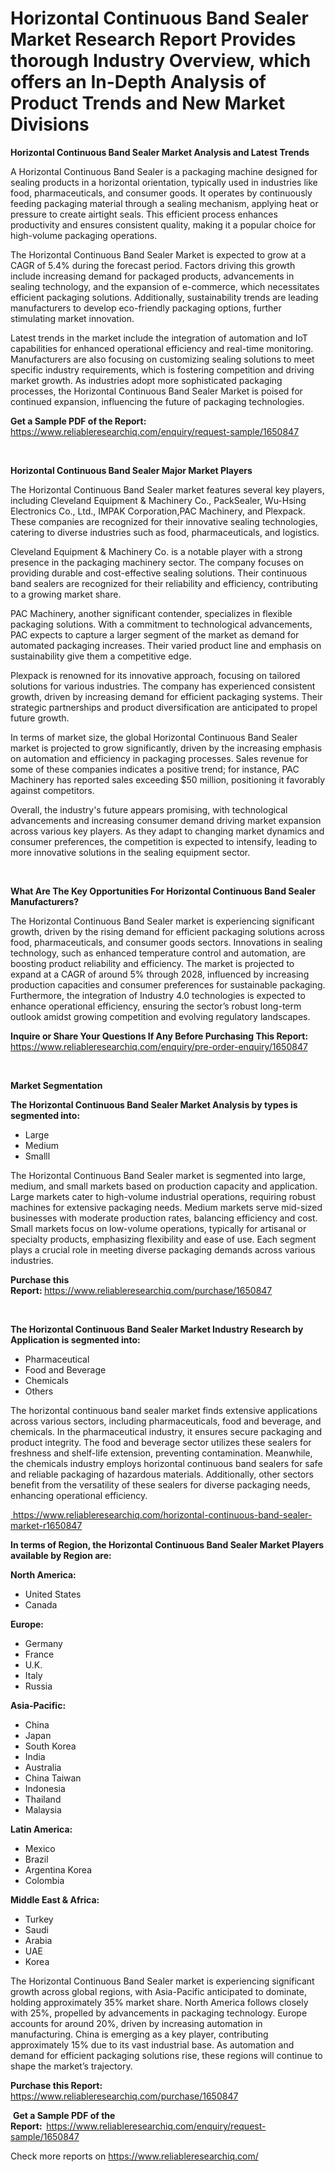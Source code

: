 <p><h1>Horizontal Continuous Band Sealer Market Research Report Provides thorough Industry Overview, which offers an In-Depth Analysis of Product Trends and New Market Divisions</h1></p><p><strong>Horizontal Continuous Band Sealer Market Analysis and Latest Trends</strong></p>
<p><p>A Horizontal Continuous Band Sealer is a packaging machine designed for sealing products in a horizontal orientation, typically used in industries like food, pharmaceuticals, and consumer goods. It operates by continuously feeding packaging material through a sealing mechanism, applying heat or pressure to create airtight seals. This efficient process enhances productivity and ensures consistent quality, making it a popular choice for high-volume packaging operations.</p><p>The Horizontal Continuous Band Sealer Market is expected to grow at a CAGR of 5.4% during the forecast period. Factors driving this growth include increasing demand for packaged products, advancements in sealing technology, and the expansion of e-commerce, which necessitates efficient packaging solutions. Additionally, sustainability trends are leading manufacturers to develop eco-friendly packaging options, further stimulating market innovation.</p><p>Latest trends in the market include the integration of automation and IoT capabilities for enhanced operational efficiency and real-time monitoring. Manufacturers are also focusing on customizing sealing solutions to meet specific industry requirements, which is fostering competition and driving market growth. As industries adopt more sophisticated packaging processes, the Horizontal Continuous Band Sealer Market is poised for continued expansion, influencing the future of packaging technologies.</p></p>
<p><strong>Get a Sample PDF of the Report:&nbsp;</strong> <a href="https://www.reliableresearchiq.com/enquiry/request-sample/1650847?utm_campaign=2462&utm_medium=2&utm_source=Github&utm_content=ia&utm_term=17022025&utm_id=horizontal-continuous-band-sealer">https://www.reliableresearchiq.com/enquiry/request-sample/1650847</a></p>
<p>&nbsp;</p>
<p><strong>Horizontal Continuous Band Sealer Major Market Players</strong></p>
<p><p>The Horizontal Continuous Band Sealer market features several key players, including Cleveland Equipment & Machinery Co., PackSealer, Wu-Hsing Electronics Co., Ltd., IMPAK Corporation,PAC Machinery, and Plexpack. These companies are recognized for their innovative sealing technologies, catering to diverse industries such as food, pharmaceuticals, and logistics.</p><p>Cleveland Equipment & Machinery Co. is a notable player with a strong presence in the packaging machinery sector. The company focuses on providing durable and cost-effective sealing solutions. Their continuous band sealers are recognized for their reliability and efficiency, contributing to a growing market share. </p><p>PAC Machinery, another significant contender, specializes in flexible packaging solutions. With a commitment to technological advancements, PAC expects to capture a larger segment of the market as demand for automated packaging increases. Their varied product line and emphasis on sustainability give them a competitive edge.</p><p>Plexpack is renowned for its innovative approach, focusing on tailored solutions for various industries. The company has experienced consistent growth, driven by increasing demand for efficient packaging systems. Their strategic partnerships and product diversification are anticipated to propel future growth.</p><p>In terms of market size, the global Horizontal Continuous Band Sealer market is projected to grow significantly, driven by the increasing emphasis on automation and efficiency in packaging processes. Sales revenue for some of these companies indicates a positive trend; for instance, PAC Machinery has reported sales exceeding $50 million, positioning it favorably against competitors.</p><p>Overall, the industry's future appears promising, with technological advancements and increasing consumer demand driving market expansion across various key players. As they adapt to changing market dynamics and consumer preferences, the competition is expected to intensify, leading to more innovative solutions in the sealing equipment sector.</p></p>
<p>&nbsp;</p>
<p><strong>What Are The Key Opportunities For Horizontal Continuous Band Sealer Manufacturers?</strong></p>
<p><p>The Horizontal Continuous Band Sealer market is experiencing significant growth, driven by the rising demand for efficient packaging solutions across food, pharmaceuticals, and consumer goods sectors. Innovations in sealing technology, such as enhanced temperature control and automation, are boosting product reliability and efficiency. The market is projected to expand at a CAGR of around 5% through 2028, influenced by increasing production capacities and consumer preferences for sustainable packaging. Furthermore, the integration of Industry 4.0 technologies is expected to enhance operational efficiency, ensuring the sector’s robust long-term outlook amidst growing competition and evolving regulatory landscapes.</p></p>
<p><strong>Inquire or Share Your Questions If Any Before Purchasing This Report:</strong> <a href="https://www.reliableresearchiq.com/enquiry/pre-order-enquiry/1650847?utm_campaign=2462&utm_medium=2&utm_source=Github&utm_content=ia&utm_term=17022025&utm_id=horizontal-continuous-band-sealer">https://www.reliableresearchiq.com/enquiry/pre-order-enquiry/1650847</a></p>
<p>&nbsp;</p>
<p><strong>Market Segmentation</strong></p>
<p><strong>The Horizontal Continuous Band Sealer Market Analysis by types is segmented into:</strong></p>
<p><ul><li>Large</li><li>Medium</li><li>Smalll</li></ul></p>
<p><p>The Horizontal Continuous Band Sealer market is segmented into large, medium, and small markets based on production capacity and application. Large markets cater to high-volume industrial operations, requiring robust machines for extensive packaging needs. Medium markets serve mid-sized businesses with moderate production rates, balancing efficiency and cost. Small markets focus on low-volume operations, typically for artisanal or specialty products, emphasizing flexibility and ease of use. Each segment plays a crucial role in meeting diverse packaging demands across various industries.</p></p>
<p><strong>Purchase this Report:&nbsp;</strong><a href="https://www.reliableresearchiq.com/purchase/1650847?utm_campaign=2462&utm_medium=2&utm_source=Github&utm_content=ia&utm_term=17022025&utm_id=horizontal-continuous-band-sealer">https://www.reliableresearchiq.com/purchase/1650847</a></p>
<p>&nbsp;</p>
<p><strong>The Horizontal Continuous Band Sealer Market Industry Research by Application is segmented into:</strong></p>
<p><ul><li>Pharmaceutical</li><li>Food and Beverage</li><li>Chemicals</li><li>Others</li></ul></p>
<p><p>The horizontal continuous band sealer market finds extensive applications across various sectors, including pharmaceuticals, food and beverage, and chemicals. In the pharmaceutical industry, it ensures secure packaging and product integrity. The food and beverage sector utilizes these sealers for freshness and shelf-life extension, preventing contamination. Meanwhile, the chemicals industry employs horizontal continuous band sealers for safe and reliable packaging of hazardous materials. Additionally, other sectors benefit from the versatility of these sealers for diverse packaging needs, enhancing operational efficiency.</p></p>
<p><a href="https://www.reliableresearchiq.com/horizontal-continuous-band-sealer-market-r1650847?utm_campaign=2462&utm_medium=2&utm_source=Github&utm_content=ia&utm_term=17022025&utm_id=horizontal-continuous-band-sealer">&nbsp;https://www.reliableresearchiq.com/horizontal-continuous-band-sealer-market-r1650847</a></p>
<p><strong>In terms of Region, the Horizontal Continuous Band Sealer Market Players available by Region are:</strong></p>
<p>
    <p> <strong> North America: </strong>
        <ul>
            <li>United States</li>
            <li>Canada</li>
        </ul>
        </p> 
    <p> <strong> Europe: </strong>
        <ul>
            <li>Germany</li>
            <li>France</li>
            <li>U.K.</li>
            <li>Italy</li>
            <li>Russia</li>
        </ul>
        </p> 
    <p> <strong> Asia-Pacific: </strong>
        <ul>
            <li>China</li>
            <li>Japan</li>
            <li>South Korea</li>
            <li>India</li>
            <li>Australia</li>
            <li>China Taiwan</li>
            <li>Indonesia</li>
            <li>Thailand</li>
            <li>Malaysia</li>
        </ul>
        </p> 
    <p> <strong> Latin America: </strong>
        <ul>
            <li>Mexico</li>
            <li>Brazil</li>
            <li>Argentina Korea</li>
            <li>Colombia</li>
        </ul>
        </p> 
    <p> <strong> Middle East & Africa: </strong>
        <ul>
            <li>Turkey</li>
            <li>Saudi</li>
            <li>Arabia</li>
            <li>UAE</li>
            <li>Korea</li>
        </ul>
    </p>
    </p>
<p><p>The Horizontal Continuous Band Sealer market is experiencing significant growth across global regions, with Asia-Pacific anticipated to dominate, holding approximately 35% market share. North America follows closely with 25%, propelled by advancements in packaging technology. Europe accounts for around 20%, driven by increasing automation in manufacturing. China is emerging as a key player, contributing approximately 15% due to its vast industrial base. As automation and demand for efficient packaging solutions rise, these regions will continue to shape the market’s trajectory.</p></p>
<p><strong>Purchase this Report: </strong><a href="https://www.reliableresearchiq.com/purchase/1650847?utm_campaign=2462&utm_medium=2&utm_source=Github&utm_content=ia&utm_term=17022025&utm_id=horizontal-continuous-band-sealer">https://www.reliableresearchiq.com/purchase/1650847</a></p>
<p>&nbsp;<strong>Get a Sample PDF of the Report:&nbsp;&nbsp;</strong><a href="https://www.reliableresearchiq.com/enquiry/request-sample/1650847?utm_campaign=2462&utm_medium=2&utm_source=Github&utm_content=ia&utm_term=17022025&utm_id=horizontal-continuous-band-sealer">https://www.reliableresearchiq.com/enquiry/request-sample/1650847</a></p>
<p><strong></strong></p>
<p>Check more reports on <a href="https://www.reliableresearchiq.com/?utm_campaign=2462&utm_medium=2&utm_source=Github&utm_content=ia&utm_term=17022025&utm_id=horizontal-continuous-band-sealer">https://www.reliableresearchiq.com/</a></p>